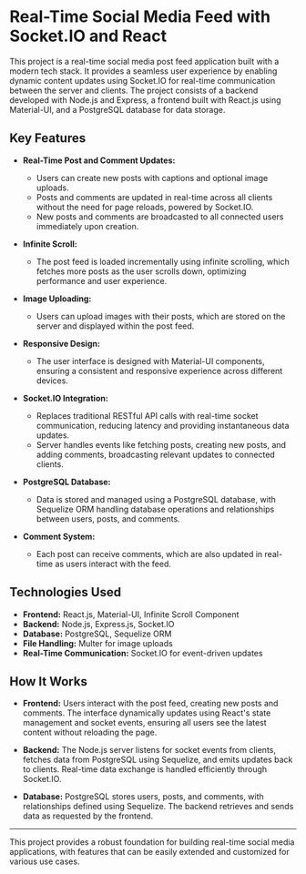 # Real-Time Social Media Feed with Socket.IO and React

This project is a real-time social media post feed application built with a modern tech stack. It provides a seamless user experience by enabling dynamic content updates using Socket.IO for real-time communication between the server and clients. The project consists of a backend developed with Node.js and Express, a frontend built with React.js using Material-UI, and a PostgreSQL database for data storage.

## Key Features
- **Real-Time Post and Comment Updates:** 
  - Users can create new posts with captions and optional image uploads.
  - Posts and comments are updated in real-time across all clients without the need for page reloads, powered by Socket.IO.
  - New posts and comments are broadcasted to all connected users immediately upon creation.

- **Infinite Scroll:** 
  - The post feed is loaded incrementally using infinite scrolling, which fetches more posts as the user scrolls down, optimizing performance and user experience.

- **Image Uploading:** 
  - Users can upload images with their posts, which are stored on the server and displayed within the post feed.

- **Responsive Design:**
  - The user interface is designed with Material-UI components, ensuring a consistent and responsive experience across different devices.

- **Socket.IO Integration:**
  - Replaces traditional RESTful API calls with real-time socket communication, reducing latency and providing instantaneous data updates.
  - Server handles events like fetching posts, creating new posts, and adding comments, broadcasting relevant updates to connected clients.

- **PostgreSQL Database:** 
  - Data is stored and managed using a PostgreSQL database, with Sequelize ORM handling database operations and relationships between users, posts, and comments.

- **Comment System:** 
  - Each post can receive comments, which are also updated in real-time as users interact with the feed.

## Technologies Used
- **Frontend:** React.js, Material-UI, Infinite Scroll Component
- **Backend:** Node.js, Express.js, Socket.IO
- **Database:** PostgreSQL, Sequelize ORM
- **File Handling:** Multer for image uploads
- **Real-Time Communication:** Socket.IO for event-driven updates

## How It Works
- **Frontend:** Users interact with the post feed, creating new posts and comments. The interface dynamically updates using React's state management and socket events, ensuring all users see the latest content without reloading the page.

- **Backend:** The Node.js server listens for socket events from clients, fetches data from PostgreSQL using Sequelize, and emits updates back to clients. Real-time data exchange is handled efficiently through Socket.IO.

- **Database:** PostgreSQL stores users, posts, and comments, with relationships defined using Sequelize. The backend retrieves and sends data as requested by the frontend.

---

This project provides a robust foundation for building real-time social media applications, with features that can be easily extended and customized for various use cases.
